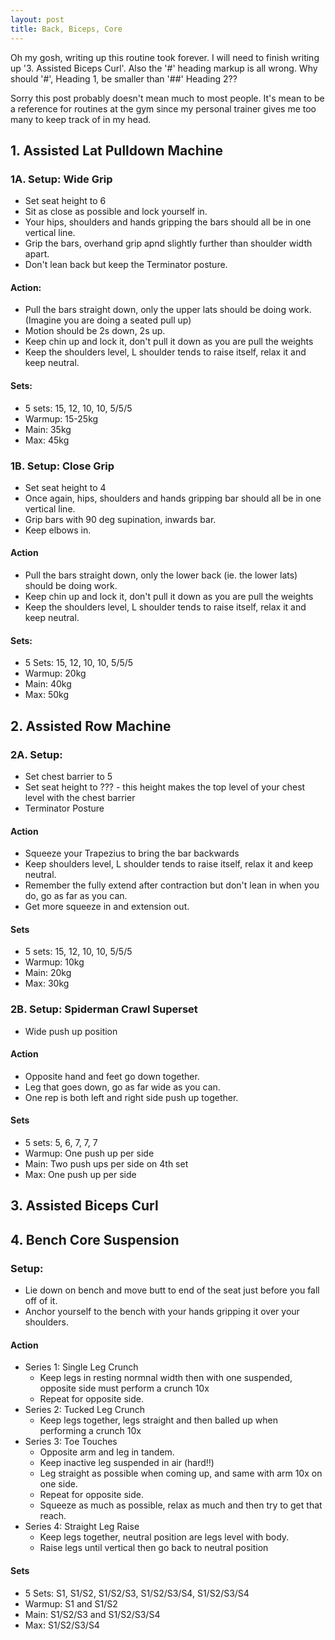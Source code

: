 ```yaml
---
layout: post
title: Back, Biceps, Core
---
```


Oh my gosh, writing up this routine took forever. I will need to finish writing up '3. Assisted Biceps Curl'. Also the '#' heading markup is all wrong. Why should '#', Heading 1, be smaller than '##' Heading 2??

Sorry this post probably doesn't mean much to most people. It's mean to be a reference for routines at the gym since my personal trainer gives me too many to keep track of in my head.

## 1. Assisted Lat Pulldown Machine

### 1A. Setup: Wide Grip
- Set seat height to 6
- Sit as close as possible and lock yourself in.
- Your hips, shoulders and hands gripping the bars should all be in one vertical line.
- Grip the bars, overhand grip apnd slightly further than shoulder width apart.
- Don't lean back but keep the Terminator posture.

#### Action:
- Pull the bars straight down, only the upper lats should be doing work. (Imagine you are doing a seated pull up)
- Motion should be 2s down, 2s up.
- Keep chin up and lock it, don't pull it down as you are pull the weights
- Keep the shoulders level, L shoulder tends to raise itself, relax it and keep neutral.

#### Sets:
- 5 sets: 15, 12, 10, 10, 5/5/5
- Warmup: 15-25kg
- Main: 35kg
- Max: 45kg

### 1B. Setup: Close Grip
- Set seat height to 4
- Once again, hips, shoulders and hands gripping bar should all be in one vertical line.
- Grip bars with 90 deg supination, inwards bar.
- Keep elbows in.

#### Action
- Pull the bars straight down, only the lower back (ie. the lower lats) should be doing work.
- Keep chin up and lock it, don't pull it down as you are pull the weights
- Keep the shoulders level, L shoulder tends to raise itself, relax it and keep neutral.

#### Sets:
- 5 Sets: 15, 12, 10, 10, 5/5/5
- Warmup: 20kg
- Main: 40kg
- Max: 50kg

## 2. Assisted Row Machine

### 2A. Setup: 
- Set chest barrier to 5
- Set seat height to ??? - this height makes the top level of your chest level with the chest barrier
- Terminator Posture

#### Action
- Squeeze your Trapezius to bring the bar backwards
- Keep shoulders level, L shoulder tends to raise itself, relax it and keep neutral.
- Remember the fully extend after contraction but don't lean in when you do, go as far as you can.
- Get more squeeze in and extension out.

#### Sets
- 5 sets: 15, 12, 10, 10, 5/5/5
- Warmup: 10kg
- Main: 20kg
- Max: 30kg

### 2B. Setup: Spiderman Crawl Superset
- Wide push up position

#### Action
- Opposite hand and feet go down together.
- Leg that goes down, go as far wide as you can.
- One rep is both left and right side push up together.

#### Sets
- 5 sets: 5, 6, 7, 7, 7
- Warmup: One push up per side
- Main: Two push ups per side on 4th set
- Max: One push up per side

## 3. Assisted Biceps Curl



## 4. Bench Core Suspension

### Setup:
- Lie down on bench and move butt to end of the seat just before you fall off of it.
- Anchor yourself to the bench with your hands gripping it over your shoulders.

#### Action
- Series 1: Single Leg Crunch
  - Keep legs in resting normnal width then with one suspended, opposite side must perform a crunch 10x
  - Repeat for opposite side.
- Series 2: Tucked Leg Crunch
  - Keep legs together, legs straight and then balled up when performing a crunch 10x
- Series 3: Toe Touches
  - Opposite arm and leg in tandem. 
  - Keep inactive leg suspended in air (hard!!)
  - Leg straight as possible when coming up, and same with arm 10x on one side.
  - Repeat for opposite side.
  - Squeeze as much as possible, relax as much and then try to get that reach.
- Series 4: Straight Leg Raise
  - Keep legs together, neutral position are legs level with body.
  - Raise legs until vertical then go back to neutral position

#### Sets
- 5 Sets: S1, S1/S2, S1/S2/S3, S1/S2/S3/S4, S1/S2/S3/S4
- Warmup: S1 and S1/S2
- Main: S1/S2/S3 and S1/S2/S3/S4
- Max: S1/S2/S3/S4
